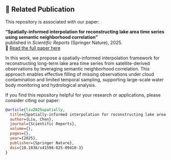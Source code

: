 ## 📢 Related Publication

This repository is associated with our paper:

**“Spatially-informed interpolation for reconstructing lake area time series using semantic neighborhood correlation”**  
published in *Scientific Reports* (Springer Nature), 2025.  
🔗 [Read the full paper here](https://rdcu.be/evzfe)

In this work, we propose a spatially-informed interpolation framework for reconstructing long-term lake area time series from satellite-derived observations by leveraging semantic neighborhood correlation. This approach enables effective filling of missing observations under cloud contamination and limited temporal sampling, supporting large-scale water body monitoring and hydrological analysis.

If you find this repository helpful for your research or applications, please consider citing our paper:

```bibtex
@article{liu2025spatially,
  title={Spatially-informed interpolation for reconstructing lake area time series using semantic neighborhood correlation},
  author={Liu, Chen},
  journal={Scientific Reports},
  volume={},
  pages={},
  year={2025},
  publisher={Springer Nature},
  doi={10.1038/s41598-025-09410-3}
}
